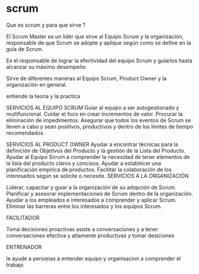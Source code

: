 # scrum

Que es scrum y para que sirve ?

El Scrum Master es un líder que sirve al Equipo Scrum y la organización, responsable de que Scrum se adopte y aplique según como se define en la guía de Scrum.

Es el responsable de lograr la efectividad del equipo Scrum y guiarlos hasta alcanzar su máximo desempeño.

Sirve de diferentes maneras al Equipo Scrum, Product Owner y la organización en general.

 entiende la teoria y la practica 

 
SERVICIOS AL EQUIPO SCRUM
Guiar al equipo a ser autogestionado y multifuncional.
Cuidar el foco en crear incrementos de valor.
Procurar la eliminación de impedimentos.
Asegurar que todos los eventos de Scrum se lleven a cabo y sean positivos, productivos y dentro de los límites de tiempo recomendados.

SERVICIOS AL PRODUCT OWNER
Ayudar a encontrar técnicas para la definición de Objetivos del Producto y la gestión de la Lista del Producto.
Ayudar al Equipo Scrum a comprender la necesidad de tener elementos de la lista del producto claros y concisos.
Ayudar a establecer una planificación empírica de productos.
Facilitar la colaboración de los interesados según se solicite o necesite.
SERVICIOS A LA ORGANIZACIÓN

Liderar, capacitar y guiar a la organización de su adopción de Scrum.
Planificar y asesorar implementaciones de Scrum dentro de la organización.
Ayudar a los empleados e interesados a comprender y aplicar Scrum.
Eliminar las barreras entre los interesados y los equipos Scrum.



FACILITADOR 

Toma decisiones proactivas asiste a conversaciones y a tener conversaciones  efectiva y altamente productivas y tomar desiciones  

ENTRENADOR 

le ayude a personas a entender  equipo y organisacion a comprender el trabajo 